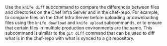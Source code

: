 Use the `knife diff` subcommand to compare the differences between files
and directories on the Chef Infra Server and in the chef-repo. For
example, to compare files on the Chef Infra Server before uploading or
downloading files using the `knife download` and `knife upload`
subcommands, or to ensure that certain files in multiple production
environments are the same. This subcommand is similar to the `git diff`
command that can be used to diff what is in the chef-repo with what is
synced to a git repository.
